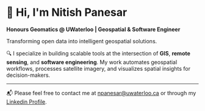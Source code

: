 # 👋 Hi, I'm Nitish Panesar

**Honours Geomatics @ UWaterloo | Geospatial & Software Engineer**
  
Transforming open data into intelligent geospatial solutions.

🔍 I specialize in building scalable tools at the intersection of **GIS**, **remote sensing**, and **software engineering**. My work automates geospatial workflows, processes satellite imagery, and visualizes spatial insights for decision-makers.

---

📬 Please feel free to contact me at [npanesar@uwaterloo.ca](mailto:npanesar@uwaterloo.ca) or through my [Linkedin Profile](https://linkedin.com/in/nitishpanesar).
